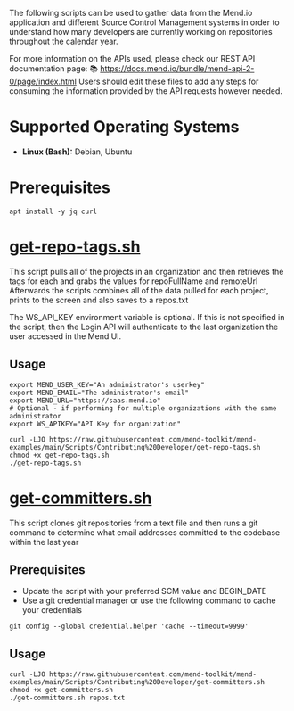 The following scripts can be used to gather data from the Mend.io application and different Source Control Management systems in order to understand how many developers are currently working on repositories throughout the calendar year.

For more information on the APIs used, please check our REST API documentation page: 📚 https://docs.mend.io/bundle/mend-api-2-0/page/index.html
Users should edit these files to add any steps for consuming the information provided by the API requests however needed.

# Supported Operating Systems
- **Linux (Bash):**	Debian, Ubuntu

# Prerequisites
```shell
apt install -y jq curl
```
# [get-repo-tags.sh](./get-repo-tags.sh)
This script pulls all of the projects in an organization and then retrieves the tags for each and grabs the values for repoFullName and remoteUrl
Afterwards the scripts combines all of the data pulled for each project, prints to the screen and also saves to a repos.txt

The WS_API_KEY environment variable is optional. If this is not specified in the script, then the Login API will authenticate to the last organization the user accessed in the Mend UI.
## Usage
```shell
export MEND_USER_KEY="An administrator's userkey"
export MEND_EMAIL="The administrator's email"
export MEND_URL="https://saas.mend.io"
# Optional - if performing for multiple organizations with the same administrator
export WS_APIKEY="API Key for organization"

curl -LJO https://raw.githubusercontent.com/mend-toolkit/mend-examples/main/Scripts/Contributing%20Developer/get-repo-tags.sh
chmod +x get-repo-tags.sh
./get-repo-tags.sh
```

# [get-committers.sh](./get-committers.sh)
This script clones git repositories from a text file and then runs a git command to determine what email addresses committed to the codebase within the last year

## Prerequisites
- Update the script with your preferred SCM value and BEGIN_DATE
- Use a git credential manager or use the following command to cache your credentials
```shell
git config --global credential.helper 'cache --timeout=9999'
```

## Usage
```shell
curl -LJO https://raw.githubusercontent.com/mend-toolkit/mend-examples/main/Scripts/Contributing%20Developer/get-committers.sh
chmod +x get-committers.sh
./get-committers.sh repos.txt
```